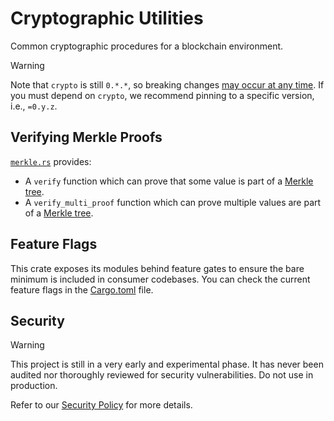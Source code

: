 # Cryptographic Utilities

Common cryptographic procedures for a blockchain environment.

> [!WARNING]
> Note that `crypto` is still `0.*.*`, so breaking changes
> [may occur at any time](https://semver.org/#spec-item-4). If you must depend
> on `crypto`, we recommend pinning to a specific version, i.e., `=0.y.z`.

## Verifying Merkle Proofs

[`merkle.rs`](./src/merkle.rs) provides:

- A `verify` function which can prove that some value is part of a
  [Merkle tree].
- A `verify_multi_proof` function which can prove multiple values are part of a
  [Merkle tree].

[Merkle tree]: https://en.wikipedia.org/wiki/Merkle_tree

## Feature Flags

This crate exposes its modules behind feature gates to ensure the bare minimum
is included in consumer codebases. You can check the current feature flags in
the [Cargo.toml](./Cargo.toml) file.

## Security

> [!WARNING]
> This project is still in a very early and experimental phase. It has never
> been audited nor thoroughly reviewed for security vulnerabilities. Do not use
> in production.

Refer to our [Security Policy](../../SECURITY.md) for more details.
